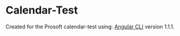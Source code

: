 # Calendar-Test


Created for the Prosoft calendar-test using: [Angular CLI](https://github.com/angular/angular-cli) version 1.1.1.


